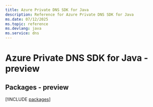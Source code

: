 ```yaml
---
title: Azure Private DNS SDK for Java
description: Reference for Azure Private DNS SDK for Java
ms.date: 07/12/2025
ms.topic: reference
ms.devlang: java
ms.service: dns
---
```

# Azure Private DNS SDK for Java - preview
## Packages - preview
[!INCLUDE [packages](private-dns-index.md)]